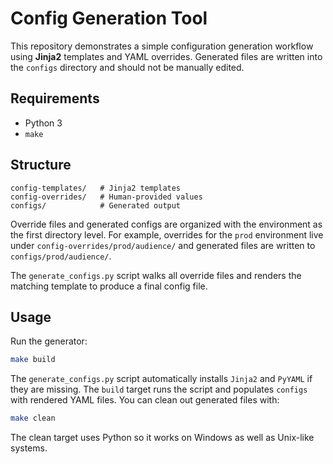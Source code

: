 # Config Generation Tool

This repository demonstrates a simple configuration generation workflow using **Jinja2** templates and YAML overrides. Generated files are written into the `configs` directory and should not be manually edited.

## Requirements

* Python 3
* `make`

## Structure
```
config-templates/   # Jinja2 templates
config-overrides/   # Human-provided values
configs/            # Generated output
```

Override files and generated configs are organized with the environment as the
first directory level. For example, overrides for the `prod` environment live
under `config-overrides/prod/audience/` and generated files are written to
`configs/prod/audience/`.

The `generate_configs.py` script walks all override files and renders the matching template to produce a final config file.

## Usage
Run the generator:
```bash
make build
```
The `generate_configs.py` script automatically installs `Jinja2` and `PyYAML` if they
are missing. The `build` target runs the script and populates `configs` with rendered YAML files.
You can clean out generated files with:
```bash
make clean
```
The clean target uses Python so it works on Windows as well as Unix-like systems.
